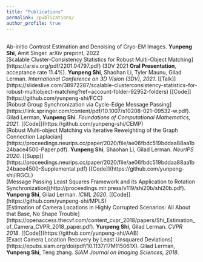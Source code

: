 ```yaml
---
title: "Publications"
permalink: /publications/
author_profile: true
---
```


<br>
Ab-initio Contrast Estimation and Denoising of Cryo-EM Images. <b>Yunpeng Shi</b>, Amit Singer. arXiv preprint, 2022

<br>
[Scalable Cluster-Consistency Statistics for Robust Multi-Object Matching](https://arxiv.org/pdf/2201.04797.pdf) (3DV 2021 <b>Oral Presentation</b>, acceptance rate 11.4%).
<b>Yunpeng Shi</b>, Shaohan Li, Tyler Maunu, Gilad Lerman.
<i>International Conference on 3D Vision (3DV), 2021</i>. [[Talk]](https://slideslive.com/38972287/scalable-clusterconsistency-statistics-for-robust-multiobject-matching?ref=account-folder-92952-folders) [[Code]](https://github.com/yunpeng-shi/FCC)

<br>
[Robust Group Synchronization via Cycle-Edge Message Passing](https://link.springer.com/content/pdf/10.1007/s10208-021-09532-w.pdf).
Gilad Lerman, <b>Yunpeng Shi</b>.
<i>Foundations of Computational Mathematics, 2021</i>. 
[[Code]](https://github.com/yunpeng-shi/CEMP)

<br>
[Robust Multi-object Matching via Iterative Reweighting of the Graph Connection Laplacian](https://proceedings.neurips.cc/paper/2020/file/ae06fbdc519bddaa88aa1b24bace4500-Paper.pdf).
<b>Yunpeng Shi</b>, Shaohan Li, Gilad Lerman.
<i>NeurIPS 2020</i>. [[Supp]](https://proceedings.neurips.cc/paper/2020/file/ae06fbdc519bddaa88aa1b24bace4500-Supplemental.pdf) [[Code]](https://github.com/yunpeng-shi/IRGCL)


<br>
[Message Passing Least Squares Framework and its Application to Rotation Synchronization](http://proceedings.mlr.press/v119/shi20b/shi20b.pdf).
<b>Yunpeng Shi</b>, Gilad Lerman.
<i>ICML 2020</i>. [[Code]](https://github.com/yunpeng-shi/MPLS)

<br>
[Estimation of Camera Locations in Highly Corrupted Scenarios: All About that Base, No Shape Trouble](https://openaccess.thecvf.com/content_cvpr_2018/papers/Shi_Estimation_of_Camera_CVPR_2018_paper.pdf).
<b>Yunpeng Shi</b>, Gilad Lerman.
<i>CVPR 2018</i>. [[Code]](https://github.com/yunpeng-shi/AAB)

<br>
[Exact Camera Location Recovery by Least Unsquared Deviations](https://epubs.siam.org/doi/pdf/10.1137/17M115061X).
Gilad Lerman, <b>Yunpeng Shi</b>, Teng zhang.
<i>SIAM Journal on Imaging Sciences, 2018</i>.
